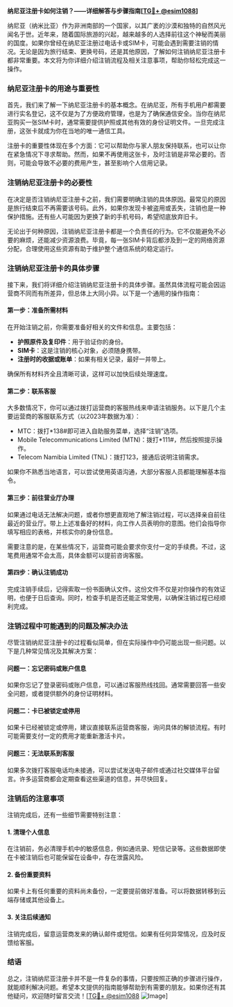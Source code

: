 **纳尼亚注册卡如何注销？——详细解答与步骤指南[[TG💪+ @esim1088](https://t.me/s/esim1088)]**

纳尼亚（纳米比亚）作为非洲南部的一个国家，以其广袤的沙漠和独特的自然风光闻名于世。近年来，随着国际旅游的兴起，越来越多的人选择前往这个神秘而美丽的国度。如果你曾经在纳尼亚注册过电话卡或SIM卡，可能会遇到需要注销的情况。无论是因为旅行结束、更换号码，还是其他原因，了解如何注销纳尼亚注册卡都非常重要。本文将为你详细介绍注销流程及相关注意事项，帮助你轻松完成这一操作。

### 纳尼亚注册卡的用途与重要性

首先，我们来了解一下纳尼亚注册卡的基本概念。在纳尼亚，所有手机用户都需要进行实名登记，这不仅是为了方便政府管理，也是为了确保通信安全。当你在纳尼亚购买一张SIM卡时，通常需要提供护照或其他有效的身份证明文件。一旦完成注册，这张卡就成为你在当地的唯一通信工具。

注册卡的重要性体现在多个方面：它可以帮助你与家人朋友保持联系，也可以让你在紧急情况下寻求帮助。然而，如果不再使用这张卡，及时注销是非常必要的。否则，可能会导致不必要的费用产生，甚至影响个人信用记录。

### 注销纳尼亚注册卡的必要性

在决定是否注销纳尼亚注册卡之前，我们需要明确注销的具体原因。最常见的原因是旅行结束后不再需要该号码。此外，如果你发现卡被盗用或丢失，注销也是一种保护措施。还有些人可能因为更换了新的手机号码，希望彻底放弃旧卡。

无论出于何种原因，注销纳尼亚注册卡都是一个负责任的行为。它不仅能避免不必要的麻烦，还能减少资源浪费。毕竟，每一张SIM卡背后都涉及到一定的网络资源分配，合理使用这些资源有助于维护整个通信系统的稳定运行。

### 注销纳尼亚注册卡的具体步骤

接下来，我们将详细介绍注销纳尼亚注册卡的具体步骤。虽然具体流程可能会因运营商不同而有所差异，但总体上大同小异。以下是一个通用的操作指南：

#### 第一步：准备所需材料
在开始注销之前，你需要准备好相关的文件和信息。主要包括：
- **护照原件及复印件**：用于验证你的身份。
- **SIM卡**：这是注销的核心对象，必须随身携带。
- **注册时的收据或账单**：如果有相关记录，最好一并带上。

确保所有材料齐全且清晰可读，这样可以加快后续处理速度。

#### 第二步：联系客服
大多数情况下，你可以通过拨打运营商的客服热线来申请注销服务。以下是几个主要运营商的客服联系方式（以2023年数据为准）：
- MTC：拨打*138#即可进入自助服务菜单，选择“注销”选项。
- Mobile Telecommunications Limited (MTN)：拨打*111#，然后按照提示操作。
- Telecom Namibia Limited (TNL)：拨打123，接通后说明注销需求。

如果你不熟悉当地语言，可以尝试使用英语沟通，大部分客服人员都能理解基本指令。

#### 第三步：前往营业厅办理
如果通过电话无法解决问题，或者你想更直观地了解注销过程，可以选择亲自前往最近的营业厅。带上上述准备好的材料，向工作人员表明你的意图。他们会指导你填写相应的表格，并核实你的身份信息。

需要注意的是，在某些情况下，运营商可能会要求你支付一定的手续费。不过，这笔费用通常不会太高，具体金额可以提前咨询客服。

#### 第四步：确认注销成功
完成注销手续后，记得索取一份书面确认文件。这份文件不仅是对你操作的有效证明，也便于日后查询。同时，检查手机是否还能正常使用，以确保注销过程已经顺利完成。

### 注销过程中可能遇到的问题及解决办法

尽管注销纳尼亚注册卡的过程看似简单，但在实际操作中仍可能出现一些问题。以下是几种常见情况及其解决方案：

#### 问题一：忘记密码或账户信息
如果你忘记了登录密码或账户信息，可以通过客服热线找回。通常需要回答一些安全问题，或者提供额外的身份证明材料。

#### 问题二：卡已被锁定或停用
如果卡已经被锁定或停用，建议直接联系运营商客服，询问具体的解锁流程。有时可能需要支付一定的费用才能重新激活卡片。

#### 问题三：无法联系到客服
如果多次拨打客服电话均未接通，可以尝试发送电子邮件或通过社交媒体平台留言。许多运营商都会定期查看这些渠道的信息，并尽快回复。

### 注销后的注意事项

注销完成后，还有一些细节需要特别注意：

#### 1. 清理个人信息
在注销前，务必清理手机中的敏感信息，例如通讯录、短信记录等。这些数据即使在卡被注销后也可能保留在设备中，存在泄露风险。

#### 2. 备份重要资料
如果卡上有任何重要的资料尚未备份，一定要提前做好准备。可以将数据转移到云端存储或其他设备上。

#### 3. 关注后续通知
注销完成后，留意运营商发来的确认邮件或短信。如果有任何异常情况，应及时反馈给客服。

### 结语

总之，注销纳尼亚注册卡并不是一件复杂的事情，只要按照正确的步骤进行操作，就能顺利解决问题。希望本文提供的指南能够帮助到有需要的朋友。如果你还有其他疑问，欢迎随时留言交流！[[TG💪+ @esim1088](https://t.me/s/esim1088) ![Image](https://i.postimg.cc/4NQfJmqS/Snipaste-2025-05-13-00-14-12.png)]
